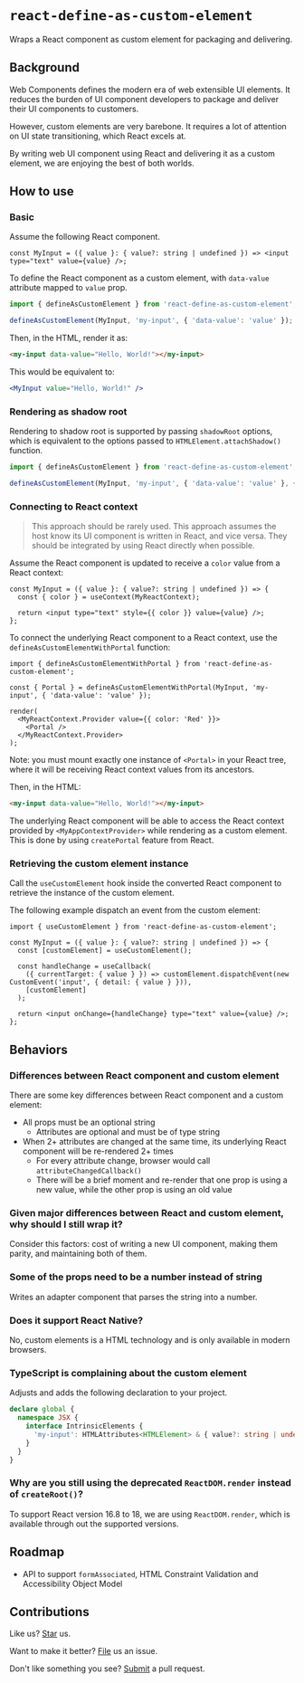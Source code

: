 # `react-define-as-custom-element`

Wraps a React component as custom element for packaging and delivering.

## Background

Web Components defines the modern era of web extensible UI elements. It reduces the burden of UI component developers to package and deliver their UI components to customers.

However, custom elements are very barebone. It requires a lot of attention on UI state transitioning, which React excels at.

By writing web UI component using React and delivering it as a custom element, we are enjoying the best of both worlds.

## How to use

### Basic

Assume the following React component.

```tsx
const MyInput = ({ value }: { value?: string | undefined }) => <input type="text" value={value} />;
```

To define the React component as a custom element, with `data-value` attribute mapped to `value` prop.

```ts
import { defineAsCustomElement } from 'react-define-as-custom-element';

defineAsCustomElement(MyInput, 'my-input', { 'data-value': 'value' });
```

Then, in the HTML, render it as:

```html
<my-input data-value="Hello, World!"></my-input>
```

This would be equivalent to:

```jsx
<MyInput value="Hello, World!" />
```

### Rendering as shadow root

Rendering to shadow root is supported by passing `shadowRoot` options, which is equivalent to the options passed to `HTMLElement.attachShadow()` function.

```ts
import { defineAsCustomElement } from 'react-define-as-custom-element';

defineAsCustomElement(MyInput, 'my-input', { 'data-value': 'value' }, { shadowRoot: { mode: 'open' } });
```

### Connecting to React context

> This approach should be rarely used. This approach assumes the host know its UI component is written in React, and vice versa. They should be integrated by using React directly when possible.

Assume the React component is updated to receive a `color` value from a React context:

```tsx
const MyInput = ({ value }: { value?: string | undefined }) => {
  const { color } = useContext(MyReactContext);

  return <input type="text" style={{ color }} value={value} />;
};
```

To connect the underlying React component to a React context, use the `defineAsCustomElementWithPortal` function:

```tsx
import { defineAsCustomElementWithPortal } from 'react-define-as-custom-element';

const { Portal } = defineAsCustomElementWithPortal(MyInput, 'my-input', { 'data-value': 'value' });

render(
  <MyReactContext.Provider value={{ color: 'Red' }}>
    <Portal />
  </MyReactContext.Provider>
);
```

Note: you must mount exactly one instance of `<Portal>` in your React tree, where it will be receiving React context values from its ancestors.

Then, in the HTML:

```html
<my-input data-value="Hello, World!"></my-input>
```

The underlying React component will be able to access the React context provided by `<MyAppContextProvider>` while rendering as a custom element. This is done by using `createPortal` feature from React.

### Retrieving the custom element instance

Call the `useCustomElement` hook inside the converted React component to retrieve the instance of the custom element.

The following example dispatch an event from the custom element:

```tsx
import { useCustomElement } from 'react-define-as-custom-element';

const MyInput = ({ value }: { value?: string | undefined }) => {
  const [customElement] = useCustomElement();

  const handleChange = useCallback(
    ({ currentTarget: { value } }) => customElement.dispatchEvent(new CustomEvent('input', { detail: { value } })),
    [customElement]
  );

  return <input onChange={handleChange} type="text" value={value} />;
};
```

## Behaviors

### Differences between React component and custom element

There are some key differences between React component and a custom element:

- All props must be an optional string
  - Attributes are optional and must be of type string
- When 2+ attributes are changed at the same time, its underlying React component will be re-rendered 2+ times
  - For every attribute change, browser would call `attributeChangedCallback()`
  - There will be a brief moment and re-render that one prop is using a new value, while the other prop is using an old value

### Given major differences between React and custom element, why should I still wrap it?

Consider this factors: cost of writing a new UI component, making them parity, and maintaining both of them.

### Some of the props need to be a number instead of string

Writes an adapter component that parses the string into a number.

### Does it support React Native?

No, custom elements is a HTML technology and is only available in modern browsers.

### TypeScript is complaining about the custom element

Adjusts and adds the following declaration to your project.

```ts
declare global {
  namespace JSX {
    interface IntrinsicElements {
      'my-input': HTMLAttributes<HTMLElement> & { value?: string | undefined };
    }
  }
}
```

### Why are you still using the deprecated `ReactDOM.render` instead of `createRoot()`?

To support React version 16.8 to 18, we are using `ReactDOM.render`, which is available through out the supported versions.

## Roadmap

- API to support `formAssociated`, HTML Constraint Validation and Accessibility Object Model

## Contributions

Like us? [Star](https://github.com/compulim/react-define-as-custom-element/stargazers) us.

Want to make it better? [File](https://github.com/compulim/react-define-as-custom-element/issues) us an issue.

Don't like something you see? [Submit](https://github.com/compulim/react-define-as-custom-element/pulls) a pull request.
